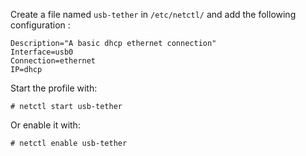 <!-- 
.. title: Use Netctl to configure Android USB Tethering
.. slug: use-netctl-to-configure-android-usb-tethering
.. date: 2013-08-25T00:00:00+02:00
.. tags: archlinux, netctl
.. link: 
.. description: 
.. type: text
-->

Create a file named `usb-tether` in `/etc/netctl/` and add the following
configuration :

```
Description="A basic dhcp ethernet connection"
Interface=usb0
Connection=ethernet
IP=dhcp
```

Start the profile with:

```console
# netctl start usb-tether
```

Or enable it with:

```console
# netctl enable usb-tether
```
